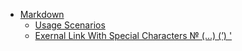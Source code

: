 - [Markdown](markdown/1Intro.md)
    - [Usage Scenarios](user-scenarios/vix-7018.md.hbs)
    - [Exernal Link With Special Characters № (…) (’) '](https://www.google.com)
